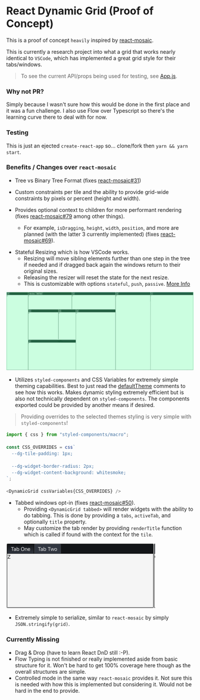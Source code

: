 # React Dynamic Grid (Proof of Concept)

This is a proof of concept `heavily` inspired by [react-mosaic](https://github.com/palantir/react-mosaic).

This is currently a research project into what a grid that works nearly identical to `VSCode`, which has implemented a great grid style for their tabs/windows.

> To see the current API/props being used for testing, see [App.js](https://github.com/bradennapier/react-grid-poc/blob/master/src/App.js).

### Why not PR?

Simply because I wasn't sure how this would be done in the first place and it was a fun challenge. I also use Flow over Typescript so there's the learning curve there to deal with for now.

### Testing

This is just an ejected `create-react-app` so... clone/fork then `yarn && yarn start`.

### Benefits / Changes over `react-mosaic`

- Tree vs Binary Tree Format (fixes [react-mosaic#31](https://github.com/palantir/react-mosaic/issues/31))

- Custom constraints per tile and the ability to provide grid-wide constraints by pixels or percent (height and width).

- Provides optional context to children for more performant rendering (fixes [react-mosaic#79](https://github.com/palantir/react-mosaic/issues/79) among other things).
  - For example, `isDragging`, `height`, `width`, `position`, and more are planned (with the latter 3 currently implemented) (fixes [react-mosaic#69](https://github.com/palantir/react-mosaic/issues/69)).

* Stateful Resizing which is how VSCode works.
  - Resizing will move sibling elements further than one step in the tree if needed and if dragged back again the windows return to their original sizes.
  - Releasing the resizer will reset the state for the next resize.
  - This is customizable with options `stateful`, `push`, `passive`. [More Info](https://github.com/bradennapier/react-grid-poc/blob/master/src/grid/controller.js#L110-L154)

![](./docs/DG-StatefulResize.gif)

- Utilizes `styled-components` and CSS Variables for extremely simple theming capabilities. Best to just read the [defaultTheme](./src/grid/themes/dark/index.js) comments to see how this works. Makes dynamic styling extremely efficient but is also not technically dependent on `styled-components`. The components exported could be provided by another means if desired.

> Providing overrides to the selected themes styling is very simple with `styled-components`!

```javascript
import { css } from "styled-components/macro";

const CSS_OVERRIDES = css`
  --dg-tile-padding: 1px;

  --dg-widget-border-radius: 2px;
  --dg-widget-content-background: whitesmoke;
`;

<DynamicGrid cssVariables{CSS_OVERRIDES} />
```

- Tabbed windows opt-in (fixes [react-mosaic#50](https://github.com/palantir/react-mosaic/issues/50)).
  - Providing `<DynamicGrid tabbed>` will render widgets with the ability to do tabbing. This is done by providing a `tabs`, `activeTab`, and optionally `title` property.
  - May customize the tab render by providing `renderTitle` function which is called if found with the context for the `tile`.

<img src="./docs/DG-Tabbed.png" width="400px" />

- Extremely simple to serialize, similar to `react-mosaic` by simply `JSON.stringify(grid)`.

### Currently Missing

- Drag & Drop (have to learn React DnD still :-P).
- Flow Typing is not finished or really implemented aside from basic structure for it. Won't be hard to get 100% coverage here though as the overall structures are simple.
- Controlled mode in the same way `react-mosaic` provides it. Not sure this is needed with how this is implemented but considering it. Would not be hard in the end to provide.
